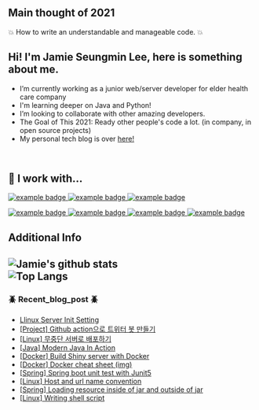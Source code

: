 

## Main thought of 2021 
:boom: How to write an understandable and manageable code. :boom:

## Hi! I'm Jamie Seungmin Lee, here is something about me.

- I’m currently working as a junior web/server developer for elder health care company 
- I'm learning deeper on Java and Python! 
- I’m looking to collaborate with other amazing developers.
- The Goal of This 2021: Ready other people's code a lot. (in company, in open source projects)
- My personal tech blog is over [here!](https://leeleelee3264.github.io/)
<br />

## :wrench: I work with...
<p align="left">
   <a href="#">
    <img src="https://github.com/leeleelee3264/ColoredBadges/blob/master/svg/dev/languages/java.svg" alt="example badge" style="vertical-align:top margin:6px 4px">
  </a>  
   <a href="#">
    <img src="https://github.com/leeleelee3264/ColoredBadges/blob/master/svg/dev/languages/python.svg" alt="example badge" style="vertical-align:top margin:6px 4px">
  </a> 
   <a href="#">
    <img src="https://github.com/leeleelee3264/ColoredBadges/blob/master/svg/dev/languages/js.svg" alt="example badge" style="vertical-align:top margin:6px 4px">
  </a>  
</p>

<p align="left">
 <a href="#">
    <img src="https://github.com/leeleelee3264/ColoredBadges/blob/master/svg/dev/frameworks/nodejs_larger.svg" alt="example badge" style="vertical-align:top margin:6px 4px">
  </a>
   <a href="#">
    <img src="https://github.com/leeleelee3264/ColoredBadges/blob/master/svg/dev/services/aws.svg" alt="example badge" style="vertical-align:top margin:6px 4px">
  </a>
   <a href="#">
    <img src="https://github.com/leeleelee3264/ColoredBadges/blob/master/svg/dev/tools/docker.svg" alt="example badge" style="vertical-align:top margin:6px 4px">
  </a>
   <a href="#">
    <img src="https://github.com/leeleelee3264/ColoredBadges/blob/master/svg/dev/tools/jetbrains_intellij.svg" alt="example badge" style="vertical-align:top margin:6px 4px">
  </a>
</p>

Additional Info
---
![Jamie's github stats](https://github-readme-stats.codestackr.vercel.app/api?username=leeleelee3264&show_icons=true&hide_border=true&theme=radical)
<br />
![Top Langs](https://github-readme-stats.vercel.app/api/top-langs/?username=leeleelee3264&layout=compact)
<br />
---

### :beetle: Recent_blog_post :beetle: 
- [Llinux Server Init Setting](https://leeleelee3264.github.io/2021/04/21/llinux-server-init-setting.html)
- [[Project] Github action으로 트위터 봇 만들기](https://leeleelee3264.github.io/backend/2021/04/16/twitterbot-with-git-action.html)
- [[Linux] 무중단 서버로 배포하기](https://leeleelee3264.github.io/backend/2021/03/15/blue-green-deploy.html)
- [[Java] Modern Java In Action](https://leeleelee3264.github.io/backend/2021/02/14/java-in-action-part1.html)
- [[Docker] Build Shiny server with Docker](https://leeleelee3264.github.io/backend/2021/01/30/build-server-with-docker.html)
- [[Docker] Docker cheat sheet (img)](https://leeleelee3264.github.io/backend/2021/01/30/docker-cheet-sheet.html)
- [[Spring] Spring boot unit test with Junit5](https://leeleelee3264.github.io/backend/2021/01/26/spring-unit-test.html)
- [[Linux] Host and url name convention](https://leeleelee3264.github.io/backend/2021/01/13/linux-host-name-convention.html)
- [[Spring] Loading resource inside of jar and outside of jar](https://leeleelee3264.github.io/backend/2021/01/08/spring-resource-load.html)
- [[Linux] Writing shell script](https://leeleelee3264.github.io/backend/2021/01/05/linux-writing-shell-script.html)